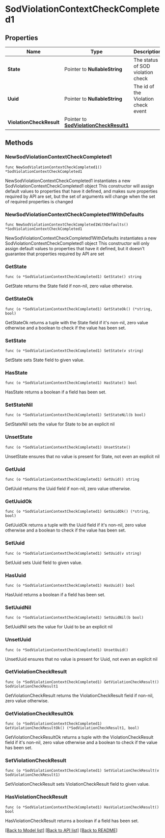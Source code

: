 # SodViolationContextCheckCompleted1

## Properties

Name | Type | Description | Notes
------------ | ------------- | ------------- | -------------
**State** | Pointer to **NullableString** | The status of SOD violation check | [optional] 
**Uuid** | Pointer to **NullableString** | The id of the Violation check event | [optional] 
**ViolationCheckResult** | Pointer to [**SodViolationCheckResult1**](SodViolationCheckResult1.md) |  | [optional] 

## Methods

### NewSodViolationContextCheckCompleted1

`func NewSodViolationContextCheckCompleted1() *SodViolationContextCheckCompleted1`

NewSodViolationContextCheckCompleted1 instantiates a new SodViolationContextCheckCompleted1 object
This constructor will assign default values to properties that have it defined,
and makes sure properties required by API are set, but the set of arguments
will change when the set of required properties is changed

### NewSodViolationContextCheckCompleted1WithDefaults

`func NewSodViolationContextCheckCompleted1WithDefaults() *SodViolationContextCheckCompleted1`

NewSodViolationContextCheckCompleted1WithDefaults instantiates a new SodViolationContextCheckCompleted1 object
This constructor will only assign default values to properties that have it defined,
but it doesn't guarantee that properties required by API are set

### GetState

`func (o *SodViolationContextCheckCompleted1) GetState() string`

GetState returns the State field if non-nil, zero value otherwise.

### GetStateOk

`func (o *SodViolationContextCheckCompleted1) GetStateOk() (*string, bool)`

GetStateOk returns a tuple with the State field if it's non-nil, zero value otherwise
and a boolean to check if the value has been set.

### SetState

`func (o *SodViolationContextCheckCompleted1) SetState(v string)`

SetState sets State field to given value.

### HasState

`func (o *SodViolationContextCheckCompleted1) HasState() bool`

HasState returns a boolean if a field has been set.

### SetStateNil

`func (o *SodViolationContextCheckCompleted1) SetStateNil(b bool)`

 SetStateNil sets the value for State to be an explicit nil

### UnsetState
`func (o *SodViolationContextCheckCompleted1) UnsetState()`

UnsetState ensures that no value is present for State, not even an explicit nil
### GetUuid

`func (o *SodViolationContextCheckCompleted1) GetUuid() string`

GetUuid returns the Uuid field if non-nil, zero value otherwise.

### GetUuidOk

`func (o *SodViolationContextCheckCompleted1) GetUuidOk() (*string, bool)`

GetUuidOk returns a tuple with the Uuid field if it's non-nil, zero value otherwise
and a boolean to check if the value has been set.

### SetUuid

`func (o *SodViolationContextCheckCompleted1) SetUuid(v string)`

SetUuid sets Uuid field to given value.

### HasUuid

`func (o *SodViolationContextCheckCompleted1) HasUuid() bool`

HasUuid returns a boolean if a field has been set.

### SetUuidNil

`func (o *SodViolationContextCheckCompleted1) SetUuidNil(b bool)`

 SetUuidNil sets the value for Uuid to be an explicit nil

### UnsetUuid
`func (o *SodViolationContextCheckCompleted1) UnsetUuid()`

UnsetUuid ensures that no value is present for Uuid, not even an explicit nil
### GetViolationCheckResult

`func (o *SodViolationContextCheckCompleted1) GetViolationCheckResult() SodViolationCheckResult1`

GetViolationCheckResult returns the ViolationCheckResult field if non-nil, zero value otherwise.

### GetViolationCheckResultOk

`func (o *SodViolationContextCheckCompleted1) GetViolationCheckResultOk() (*SodViolationCheckResult1, bool)`

GetViolationCheckResultOk returns a tuple with the ViolationCheckResult field if it's non-nil, zero value otherwise
and a boolean to check if the value has been set.

### SetViolationCheckResult

`func (o *SodViolationContextCheckCompleted1) SetViolationCheckResult(v SodViolationCheckResult1)`

SetViolationCheckResult sets ViolationCheckResult field to given value.

### HasViolationCheckResult

`func (o *SodViolationContextCheckCompleted1) HasViolationCheckResult() bool`

HasViolationCheckResult returns a boolean if a field has been set.


[[Back to Model list]](../README.md#documentation-for-models) [[Back to API list]](../README.md#documentation-for-api-endpoints) [[Back to README]](../README.md)


